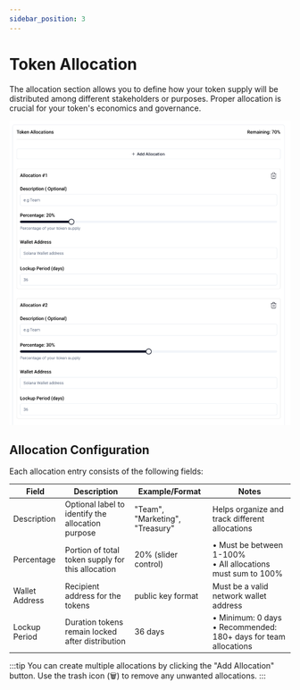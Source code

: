 ```yaml
---
sidebar_position: 3
---
```


# Token Allocation

The allocation section allows you to define how your token supply will be distributed among different stakeholders or purposes. Proper allocation is crucial for your token's economics and governance.

![Allocation](../../static/img/allocation.png)

## Allocation Configuration 

Each allocation entry consists of the following fields:

| Field | Description | Example/Format | Notes |
|-------|-------------|----------------|-------|
| Description | Optional label to identify the allocation purpose | "Team", "Marketing", "Treasury" | Helps organize and track different allocations |
| Percentage | Portion of total token supply for this allocation | 20% (slider control) | • Must be between 1-100%<br/>• All allocations must sum to 100% |
| Wallet Address | Recipient address for the tokens | public key format | Must be a valid network wallet address |
| Lockup Period | Duration tokens remain locked after distribution | 36 days | • Minimum: 0 days<br/>• Recommended: 180+ days for team allocations |

:::tip
You can create multiple allocations by clicking the "Add Allocation" button. Use the trash icon (🗑️) to remove any unwanted allocations.
:::
